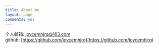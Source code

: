 ```yaml
---
title: About me
layout: page
comments: yes
---
```


个人邮箱: joycemhjrq@163.com  
github: [https://github.com/joycemhjrq](https://github.com/joycemhjrq)  
